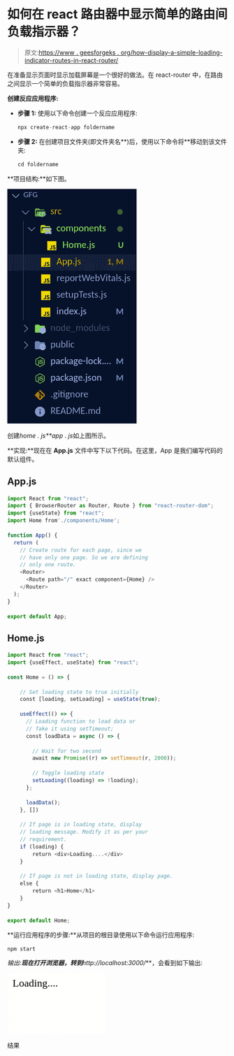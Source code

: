 # 如何在 react 路由器中显示简单的路由间负载指示器？

> 原文:[https://www . geesforgeks . org/how-display-a-simple-loading-indicator-routes-in-react-router/](https://www.geeksforgeeks.org/how-to-display-a-simple-loading-indicator-between-routes-in-react-router/)

在准备显示页面时显示加载屏幕是一个很好的做法。在 react-router 中，在路由之间显示一个简单的负载指示器非常容易。

**创建反应应用程序:**

*   **步骤 1:** 使用以下命令创建一个反应应用程序:

    ```jsx
    npx create-react-app foldername
    ```

*   **步骤 2:** 在创建项目文件夹(即文件夹名**)后，使用以下命令将**移动到该文件夹:

    ```jsx
    cd foldername
    ```

**项目结构:**如下图。

![](img/15850e254fd495f11c5bffbaa542390d.png)

创建*home . js**app . js*如上图所示。

**实现:**现在在 **App.js** 文件中写下以下代码。在这里，App 是我们编写代码的默认组件。

## App.js

```jsx
import React from "react";
import { BrowserRouter as Router, Route } from "react-router-dom";
import {useState} from "react";
import Home from'./components/Home';

function App() {
  return (
    // Create route for each page, since we 
    // have only one page. So we are defining 
    // only one route.
    <Router>
      <Route path="/" exact component={Home} />
    </Router>
  );
}

export default App;
```

## Home.js

```jsx
import React from "react";
import {useEffect, useState} from "react";

const Home = () => {

    // Set loading state to true initially
    const [loading, setLoading] = useState(true);

    useEffect(() => {
      // Loading function to load data or 
      // fake it using setTimeout;
      const loadData = async () => {

        // Wait for two second
        await new Promise((r) => setTimeout(r, 2000));

        // Toggle loading state
        setLoading((loading) => !loading);
      };

      loadData();
    }, [])

    // If page is in loading state, display 
    // loading message. Modify it as per your 
    // requirement.
    if (loading) {
        return <div>Loading....</div>
    }

    // If page is not in loading state, display page.
    else {
        return <h1>Home</h1>
    }
}

export default Home;
```

**运行应用程序的步骤:**从项目的根目录使用以下命令运行应用程序:

```jsx
npm start
```

**输出:**现在打开浏览器，转到***http://localhost:3000/***，会看到如下输出:

![](img/320b930920a3df334390761c12563112.png)

结果